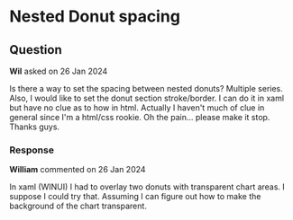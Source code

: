 # Nested Donut spacing

## Question

**Wil** asked on 26 Jan 2024

Is there a way to set the spacing between nested donuts? Multiple series. Also, I would like to set the donut section stroke/border. I can do it in xaml but have no clue as to how in html. Actually I haven't much of clue in general since I'm a html/css rookie. Oh the pain... please make it stop. Thanks guys.

### Response

**William** commented on 26 Jan 2024

In xaml (WINUI) I had to overlay two donuts with transparent chart areas. I suppose I could try that. Assuming I can figure out how to make the background of the chart transparent.
